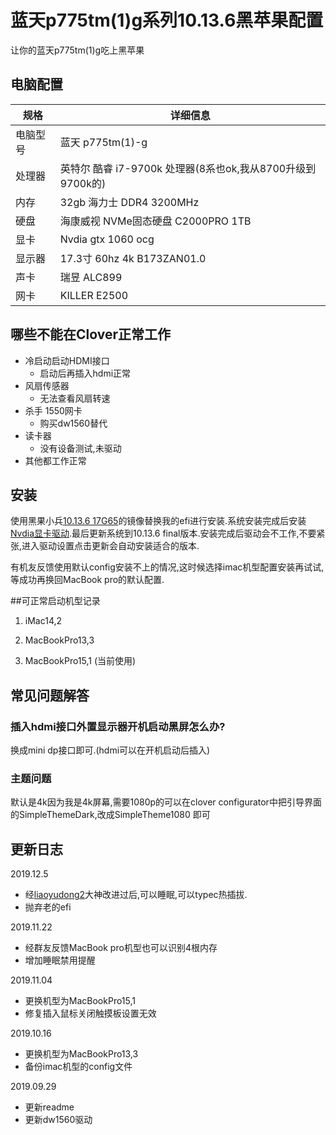 # 蓝天p775tm(1)g系列10.13.6黑苹果配置


让你的蓝天p775tm(1)g吃上黑苹果

<!--[English](README.md) | 中文-->

## 电脑配置

| 规格     | 详细信息                                     |
| -------- | ---------------------------------------- |
| 电脑型号 | 蓝天 p775tm(1)-g             |
| 处理器   | 英特尔 酷睿 i7-9700k 处理器(8系也ok,我从8700升级到9700k的)             |
| 内存     | 32gb 海力士 DDR4 3200MHz                 |
| 硬盘     | 海康威视 NVMe固态硬盘 C2000PRO 1TB                  |
| 显卡 | Nvdia gtx 1060 ocg                           |
| 显示器   | 17.3寸 60hz 4k B173ZAN01.0  |
| 声卡     | 瑞昱 ALC899                    |
| 网卡     | KILLER E2500                              |



## 哪些不能在Clover正常工作

- 冷启动启动HDMI接口
  - 启动后再插入hdmi正常
- 风扇传感器
  - 无法查看风扇转速
- 杀手 1550网卡
  - 购买dw1560替代
- 读卡器
  - 没有设备测试,未驱动
- 其他都工作正常



## 安装

使用黑果小兵[10.13.6 17G65](https://blog.daliansky.net/macOS-High-Sierra-10.13.6-17G65-Release-Version-with-Clover-4596-original-mirror.html)的镜像替换我的efi进行安装.系统安装完成后安装[Nvdia显卡驱动](https://images.nvidia.com/mac/pkg/387/WebDriver-387.10.10.10.40.105.pkg).最后更新系统到10.13.6 final版本.安装完成后驱动会不工作,不要紧张,进入驱动设置点击更新会自动安装适合的版本.

有机友反馈使用默认config安装不上的情况,这时候选择imac机型配置安装再试试,等成功再换回MacBook pro的默认配置.


##可正常启动机型记录

1. iMac14,2

2. MacBookPro13,3

3. MacBookPro15,1 (当前使用)

## 常见问题解答

### 插入hdmi接口外置显示器开机启动黑屏怎么办?

换成mini dp接口即可.(hdmi可以在开机启动后插入)

###  主题问题
默认是4k因为我是4k屏幕,需要1080p的可以在clover configurator中把引导界面的SimpleThemeDark,改成SimpleTheme1080 即可


## 更新日志
2019.12.5

- 经[liaoyudong2](https://github.com/liaoyudong2)大神改进过后,可以睡眠,可以typec热插拔.
- 抛弃老的efi


2019.11.22

- 经群友反馈MacBook pro机型也可以识别4根内存
- 增加睡眠禁用提醒

2019.11.04

- 更换机型为MacBookPro15,1
- 修复插入鼠标关闭触摸板设置无效

2019.10.16

- 更换机型为MacBookPro13,3 
- 备份imac机型的config文件

2019.09.29

- 更新readme
- 更新dw1560驱动

